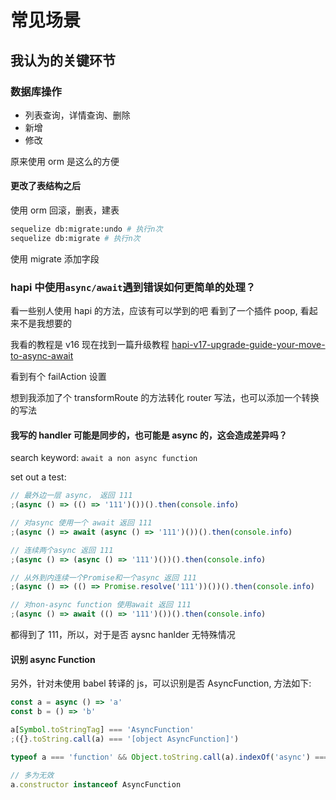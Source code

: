 # 常见场景

## 我认为的关键环节

### 数据库操作

- 列表查询，详情查询、删除
- 新增
- 修改

原来使用 orm 是这么的方便

#### 更改了表结构之后

使用 orm 回滚，删表，建表

```bash
sequelize db:migrate:undo # 执行n次
sequelize db:migrate # 执行n次
```

使用 migrate 添加字段

### hapi 中使用`async/await`遇到错误如何更简单的处理？

看一些别人使用 hapi 的方法，应该有可以学到的吧
看到了一个插件 poop, 看起来不是我想要的

我看的教程是 v16
现在找到一篇升级教程 [hapi-v17-upgrade-guide-your-move-to-async-await](https://futurestud.io/tutorials/hapi-v17-upgrade-guide-your-move-to-async-await)

看到有个 failAction 设置

想到我添加了个 transformRoute 的方法转化 router 写法，也可以添加一个转换的写法

#### 我写的 handler 可能是同步的，也可能是 async 的，这会造成差异吗？

search keyword: `await a non async function`

set out a test:

```javascript
// 最外边一层 async， 返回 111
;(async () => (() => '111')())().then(console.info)

// 对async 使用一个 await 返回 111
;(async () => await (async () => '111')())().then(console.info)

// 连续两个async 返回 111
;(async () => (async () => '111')())().then(console.info)

// 从外到内连续一个Promise和一个async 返回 111
;(async () => (() => Promise.resolve('111'))())().then(console.info)

// 对non-async function 使用await 返回 111
;(async () => await (() => '111')())().then(console.info)
```

都得到了 111，所以，对于是否 aysnc hanlder 无特殊情况

#### 识别 async Function

另外，针对未使用 babel 转译的 js，可以识别是否 AsyncFunction, 方法如下:

```javascript
const a = async () => 'a'
const b = () => 'b'

a[Symbol.toStringTag] === 'AsyncFunction'
;({}.toString.call(a) === '[object AsyncFunction]')

typeof a === 'function' && Object.toString.call(a).indexOf('async') === 0

// 多为无效
a.constructor instanceof AsyncFunction
```
